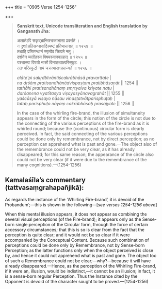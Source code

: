 +++
title = "0905 Verse 1254-1256"

+++
> **Sanskrit text, Unicode transliteration and English translation by Ganganath Jha:** 
>
> अलातेऽपि सकृद्भ्रान्तिश्चक्राभासा प्रवर्त्तते ।  
> न दृशां प्रतिसन्धानाद्विस्पष्टं प्रतिभासनात् ॥ १२५४ ॥  
> तथाहि प्रतिसन्धानं स्मृत्यैव क्रियते नतु ।  
> दर्शनेन व्यतीतस्य विषयस्यानवग्रहात् ॥ १२५५ ॥  
> यश्चास्या विषयो नासौ विनष्टत्वात्परिस्फुटः ।  
> ततः परिस्फुटो नायं चक्राभासः प्रसज्यते ॥ १२५६ ॥ 
>
> *alāte'pi sakṛdbhrāntiścakrābhāsā pravarttate* \|  
> *na dṛśāṃ pratisandhānādvispaṣṭaṃ pratibhāsanāt* \|\| 1254 \|\|  
> *tathāhi pratisandhānaṃ smṛtyaiva kriyate natu* \|  
> *darśanena vyatītasya viṣayasyānavagrahāt* \|\| 1255 \|\|  
> *yaścāsyā viṣayo nāsau vinaṣṭatvātparisphuṭaḥ* \|  
> *tataḥ parisphuṭo nāyaṃ cakrābhāsaḥ prasajyate* \|\| 1256 \|\| 
>
> In the case of the whirling fire-brand, the illusion of simultaneity appears in the form of the circle; this notion of the circle is not due to the connecting of the various perceptions of the fire-brand as it is whirled round; because the (continuous) circular form is clearly perceived. In fact, the said connecting of the various perceptions could be done only by remembrance, not by direct perception; as no perception can apprehend what is past and gone.—The object also of the remembrance could not be very clear, as it has already disappeared; for this same reason, the appearance of the circle also could not be very clear (if it were due to the remembrance of the many cognitions).—(1254-1256)



## Kamalaśīla’s commentary (tattvasaṃgrahapañjikā):

As regards the instance of the ‘Whirling Fire-brand’, it is devoid of the Probandum’;—this is shown in the following—[*see verses 1254-1256 above*]

When this mental illusion appears, it does not appear as combining the several visual perceptions (of the Fire-brand); it appears only as the Sense-born single perception of the Circular form, through the force of certain accessory circumstances; that this is so is clear from the fact that the perception is quite clear; and it would not be so clear if it were accompanied by the Conceptual Content. Because such combination of perceptions could be done only by Remembrance, not by Sense-born Perception; as the latter functions only when the object perceived is close by, and hence it could not apprehend what is past and gone. The object too of such a Remembrance could not be clear;—why?—because it will have already disappeared.—Hence, as the perception of the Whirling Fire-brand, if it were an, illusion, would be indistinct,—it cannot be an illusion; in fact, it is a sense-born regular Perception. Thus the Instance cited by the Opponent is devoid of the character sought to be proved.—(1254-1256)



